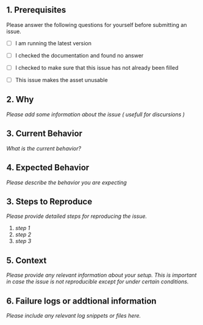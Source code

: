 ## 1. Prerequisites

Please answer the following questions for yourself before submitting an issue. 

- [ ] I am running the latest version
- [ ] I checked the documentation and found no answer
- [ ] I checked to make sure that this issue has not already been filled
- [ ] This issue makes the asset unusable


## 2. Why

_Please add some information about the issue ( usefull for discursions )_


## 3. Current Behavior

_What is the current behavior?_


## 4. Expected Behavior

_Please describe the behavior you are expecting_


## 3. Steps to Reproduce

_Please provide detailed steps for reproducing the issue._

1. _step 1_
2. _step 2_
3. _step 3_


## 5. Context

_Please provide any relevant information about your setup. This is important in case the issue is not reproducible except for under certain conditions._


## 6. Failure logs or addtional information

_Please include any relevant log snippets or files here._